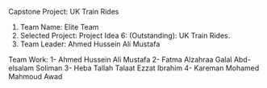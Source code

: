 Capstone Project: UK Train Rides
1. Team Name: Elite Team
2. Selected Project: Project Idea 6: (Outstanding): UK Train Rides.
3. Team Leader: Ahmed Hussein Ali Mustafa

Team Work:
1- Ahmed Hussein Ali Mustafa 
2- Fatma Alzahraa Galal Abd-elsalam Soliman
3- Heba Tallah Talaat Ezzat Ibrahim 
4- Kareman Mohamed Mahmoud Awad 


